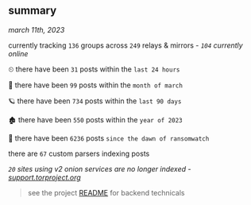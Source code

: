 
## summary
_march 11th, 2023_

currently tracking `136` groups across `249` relays & mirrors - _`104` currently online_

⏲ there have been `31` posts within the `last 24 hours`

🦈 there have been `99` posts within the `month of march`

🪐 there have been `734` posts within the `last 90 days`

🏚 there have been `550` posts within the `year of 2023`

🦕 there have been `6236` posts `since the dawn of ransomwatch`

there are `67` custom parsers indexing posts

_`20` sites using v2 onion services are no longer indexed - [support.torproject.org](https://support.torproject.org/onionservices/v2-deprecation/)_

> see the project [README](https://github.com/joshhighet/ransomwatch#ransomwatch--) for backend technicals
